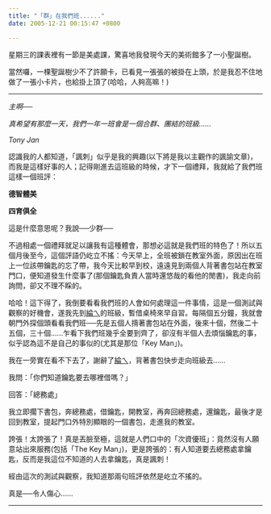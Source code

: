 ```yaml
---
title: "「群」在我們班......"
date: 2005-12-21 00:15:47 +0800

---
```



星期三的課表裡有一節是美處課，驚喜地我發現今天的美術館多了一小聖誕樹。



當然囉，一棵聖誕樹少不了許願卡，已看見一張張的被掛在上頭，於是我忍不住地做了一張小卡片，也給掛上頂了(哈哈，人夠高嘛！)



---





*主啊──*



*真希望有那麼一天，我們一年一班會是一個合群、團結的班級......*



*Tony Jan*



認識我的人都知道，「諷刺」似乎是我的興趣(以下將是我以主觀作的諷諭文章)，而我是這樣好事的人；記得剛進去這班級的時候，才下一個禮拜，我就給了我們班這樣一個班評：



**德智體美**



**四育俱全**



這是什麼意思呢？我說──少群──



不過相處一個禮拜就足以讓我有這種體會，那想必這就是我們班的特色了！所以五個月後至今，這個評語仍屹立不搖：今天早上，全班被鎖在教室外面，原因出在班上一位該帶鑰匙的忘了帶，我今天比較早到校，遠遠見到兩個人背著書包站在教室門口，便知道發生什麼事了(那個鑰匙負責人當時還悠哉的看他的閒書)，我走向前詢問，卻又不理不睬的。



哈哈！這下得了，我倒要看看我們班的人會如何處理這一件事情，這是一個測試與觀察的好機會，遂我先到<u>綸ㄟ</u>的班級，暫借桌椅來早自習。每隔個五分鐘，我就會朝門外探個頭看看我們班──先是五個人揹著書包站在外面，後來十個，然後二十五個，三十個......乍看下我們班幾乎全要到齊了，卻沒有半個人去煩惱鑰匙的事，似乎認為這不是自己的事似的(尤其是那位「Key Man」)。



我在一旁實在看不下去了，謝辭了<u>綸ㄟ</u>，背著書包快步走向班級去......



我問：「你們知道鑰匙要去哪裡借嗎？」



回答：「總務處」



我立即擱下書包，奔總務處，借鑰匙，開教室，再奔回總務處，還鑰匙，最後才是回到教室，提起門口外特別顯眼的一個書包，走進我的教室。



誇張！太誇張了！真是丟臉至極，這就是人們口中的「次資優班」：竟然沒有人願意站出來服務(包括「The Key Man」)，更是誇張的：有人知道要去總務處拿鑰匙，反而是我這位不知道的人去拿鑰匙，真是諷刺！



經由這次的測試與觀察，我知道那兩句班評依然是屹立不搖的。



真是──令人傷心......





---



